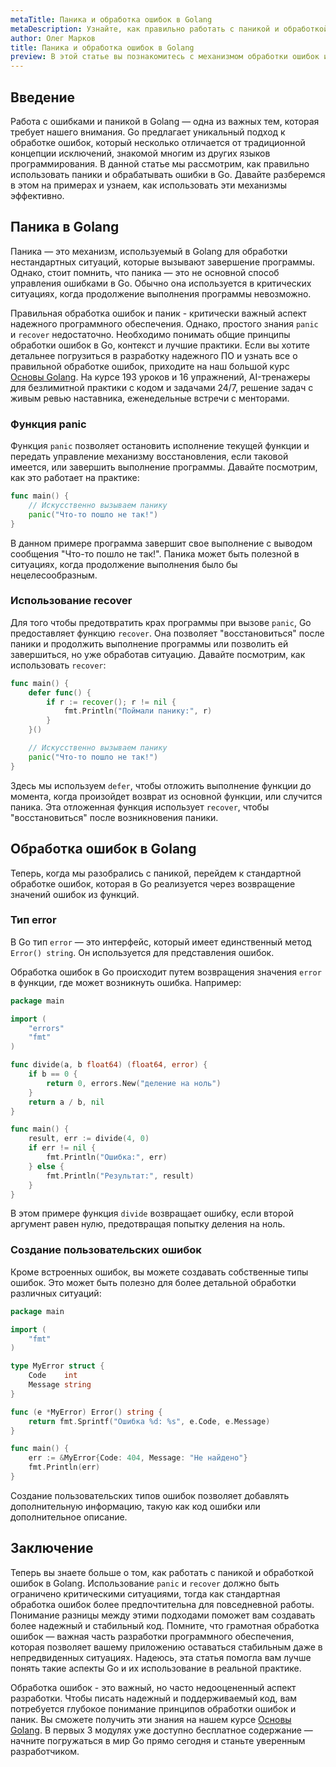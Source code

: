 ```yaml
---
metaTitle: Паника и обработка ошибок в Golang
metaDescription: Узнайте, как правильно работать с паникой и обработкой ошибок в Golang - от правильного использования функций panic и recover до обработки потенциальных ошибок
author: Олег Марков
title: Паника и обработка ошибок в Golang
preview: В этой статье вы познакомитесь с механизмом обработки ошибок и паникой в Golang- что поможет вам сделать ваш код более стабильным и безопасным
---
```


## Введение

Работа с ошибками и паникой в Golang — одна из важных тем, которая требует нашего внимания. Go предлагает уникальный подход к обработке ошибок, который несколько отличается от традиционной концепции исключений, знакомой многим из других языков программирования. В данной статье мы рассмотрим, как правильно использовать паники и обрабатывать ошибки в Go. Давайте разберемся в этом на примерах и узнаем, как использовать эти механизмы эффективно.

## Паника в Golang

Паника — это механизм, используемый в Golang для обработки нестандартных ситуаций, которые вызывают завершение программы. Однако, стоит помнить, что паника — это не основной способ управления ошибками в Go. Обычно она используется в критических ситуациях, когда продолжение выполнения программы невозможно.

Правильная обработка ошибок и паник - критически важный аспект надежного программного обеспечения. Однако, простого знания `panic` и `recover` недостаточно. Необходимо понимать общие принципы обработки ошибок в Go, контекст и лучшие практики. Если вы хотите детальнее погрузиться в разработку надежного ПО и узнать все о правильной обработке ошибок, приходите на наш большой курс [Основы Golang](https://purpleschool.ru/course/go-basics?utm_source=knowledgebase&utm_medium=text&utm_campaign=Panika_i_obrabotka_oshibok_v_Golang). На курсе 193 уроков и 16 упражнений, AI-тренажеры для безлимитной практики с кодом и задачами 24/7, решение задач с живым ревью наставника, еженедельные встречи с менторами.

### Функция panic

Функция `panic` позволяет остановить исполнение текущей функции и передать управление механизму восстановления, если таковой имеется, или завершить выполнение программы. Давайте посмотрим, как это работает на практике:

```go
func main() {
    // Искусственно вызываем панику
    panic("Что-то пошло не так!")
}
```

В данном примере программа завершит свое выполнение с выводом сообщения "Что-то пошло не так!". Паника может быть полезной в ситуациях, когда продолжение выполнения было бы нецелесообразным.

### Использование recover

Для того чтобы предотвратить крах программы при вызове `panic`, Go предоставляет функцию `recover`. Она позволяет "восстановиться" после паники и продолжить выполнение программы или позволить ей завершиться, но уже обработав ситуацию. Давайте посмотрим, как использовать `recover`:

```go
func main() {
    defer func() {
        if r := recover(); r != nil {
            fmt.Println("Поймали панику:", r)
        }
    }()

    // Искусственно вызываем панику
    panic("Что-то пошло не так!")
}
```

Здесь мы используем `defer`, чтобы отложить выполнение функции до момента, когда произойдет возврат из основной функции, или случится паника. Эта отложенная функция использует `recover`, чтобы "восстановиться" после возникновения паники.

## Обработка ошибок в Golang

Теперь, когда мы разобрались с паникой, перейдем к стандартной обработке ошибок, которая в Go реализуется через возвращение значений ошибок из функций.

### Тип error

В Go тип `error` — это интерфейс, который имеет единственный метод `Error() string`. Он используется для представления ошибок.

Обработка ошибок в Go происходит путем возвращения значения `error` в функции, где может возникнуть ошибка. Например:

```go
package main

import (
    "errors"
    "fmt"
)

func divide(a, b float64) (float64, error) {
    if b == 0 {
        return 0, errors.New("деление на ноль")
    }
    return a / b, nil
}

func main() {
    result, err := divide(4, 0)
    if err != nil {
        fmt.Println("Ошибка:", err)
    } else {
        fmt.Println("Результат:", result)
    }
}
```

В этом примере функция `divide` возвращает ошибку, если второй аргумент равен нулю, предотвращая попытку деления на ноль.

### Создание пользовательских ошибок

Кроме встроенных ошибок, вы можете создавать собственные типы ошибок. Это может быть полезно для более детальной обработки различных ситуаций:

```go
package main

import (
    "fmt"
)

type MyError struct {
    Code    int
    Message string
}

func (e *MyError) Error() string {
    return fmt.Sprintf("Ошибка %d: %s", e.Code, e.Message)
}

func main() {
    err := &MyError{Code: 404, Message: "Не найдено"}
    fmt.Println(err)
}
```

Создание пользовательских типов ошибок позволяет добавлять дополнительную информацию, такую как код ошибки или дополнительное описание.

## Заключение

Теперь вы знаете больше о том, как работать с паникой и обработкой ошибок в Golang. Использование `panic` и `recover` должно быть ограничено критическими ситуациями, тогда как стандартная обработка ошибок более предпочтительна для повседневной работы. Понимание разницы между этими подходами поможет вам создавать более надежный и стабильный код. Помните, что грамотная обработка ошибок — важная часть разработки программного обеспечения, которая позволяет вашему приложению оставаться стабильным даже в непредвиденных ситуациях. Надеюсь, эта статья помогла вам лучше понять такие аспекты Go и их использование в реальной практике.

Обработка ошибок - это важный, но часто недооцененный аспект разработки. Чтобы писать надежный и поддерживаемый код, вам потребуется глубокое понимание принципов обработки ошибок и паник. Вы сможете получить эти знания на нашем курсе [Основы Golang](https://purpleschool.ru/course/go-basics?utm_source=knowledgebase&utm_medium=text&utm_campaign=Panika_i_obrabotka_oshibok_v_Golang). В первых 3 модулях уже доступно бесплатное содержание — начните погружаться в мир Go прямо сегодня и станьте уверенным разработчиком.
